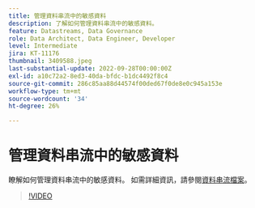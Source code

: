 ```yaml
---
title: 管理資料串流中的敏感資料
description: 了解如何管理資料串流中的敏感資料。
feature: Datastreams, Data Governance
role: Data Architect, Data Engineer, Developer
level: Intermediate
jira: KT-11176
thumbnail: 3409588.jpeg
last-substantial-update: 2022-09-28T00:00:00Z
exl-id: a10c72a2-8ed3-40da-bfdc-b1dc4492f8c4
source-git-commit: 286c85aa88d44574f00ded67f0de8e0c945a153e
workflow-type: tm+mt
source-wordcount: '34'
ht-degree: 26%

---
```


# 管理資料串流中的敏感資料

瞭解如何管理資料串流中的敏感資料。  如需詳細資訊，請參閱[資料串流檔案](https://experienceleague.adobe.com/docs/experience-platform/edge/datastreams/overview.html?lang=zh-Hant)。

>[!VIDEO](https://video.tv.adobe.com/v/3409588/?learn=on&enablevpops)
